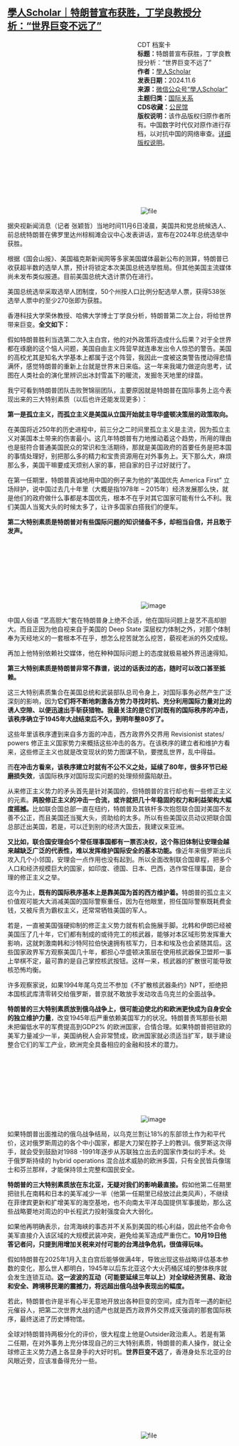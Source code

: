 <!--1730891507000-->
[學人Scholar｜特朗普宣布获胜，丁学良教授分析：“世界巨变不远了”](https://chinadigitaltimes.net/chinese/712861.html)
------

<div style="width:42%;float:right;padding-left:20px;"><div class="su-spoiler su-spoiler-style-fancy su-spoiler-icon-chevron-circle su-spoiler-closed" data-scroll-offset="0" data-anchor-in-url="no"><div class="su-spoiler-title" tabindex="0" role="button"><span class="su-spoiler-icon"></span>CDT 档案卡</div><div class="su-spoiler-content su-u-clearfix su-u-trim"><strong>标题：</strong>特朗普宣布获胜，丁学良教授分析：“世界巨变不远了”<br><strong>作者：</strong><a href="https://chinadigitaltimes.net/space/學人Scholar" target="_blank">學人Scholar</a><br><strong>发表日期：</strong>2024.11.6<br><strong>来源：</strong><a href="https://archive.ph/?url=https://mp.weixin.qq.com/s/5sdt8hBRrhTRYwe7J-azwQ" target="_blank">微信公众号“學人Scholar”</a><br><strong>主题归类：</strong><a href="https://chinadigitaltimes.net/space/国际关系" target="_blank">国际关系</a><br><strong>CDS收藏：</strong><a href="https://chinadigitaltimes.net/space/%E5%85%AC%E6%B0%91%E9%A6%86" target="_blank" rel="noopener">公民馆</a><br><strong>版权说明：</strong>该作品版权归原作者所有。中国数字时代仅对原作进行存档，以对抗中国的网络审查。<a href="https://chinadigitaltimes.net/chinese/copyright">详细版权说明</a>。</div></div></div><p><img decoding="async" src="data:image/svg+xml,%3Csvg%20xmlns='http://www.w3.org/2000/svg'%20viewBox='0%200%200%200'%3E%3C/svg%3E" alt="file" data-lazy-src="https://chinadigitaltimes.net/chinese/files/2024/11/image-1730889887593.png"><noscript><img decoding="async" src="https://chinadigitaltimes.net/chinese/files/2024/11/image-1730889887593.png" alt="file"></noscript></p><p>据央视新闻消息（记者 张颖哲）当地时间11月6日凌晨，美国共和党总统候选人、前总统特朗普在佛罗里达州棕榈滩会议中心发表讲话，宣布在2024年总统选举中获胜。</p><p>根据《国会山报》、美国福克斯新闻网等多家美国媒体最新公布的测算，特朗普已收获超半数的选举人票，预计将锁定本次美国总统选举胜局。但其他美国主流媒体尚未发布类似报道。目前美国总统大选计票仍在进行。</p><p>美国总统选举采取选举人团制度，50个州按人口比例分配选举人票，获得538张选举人票中的至少270张即为获胜。</p><p>香港科技大学荣休教授、哈佛大学博士丁学良分析，特朗普第二次上台，将给世界带来巨变。<strong>全文如下：</strong></p><p>假如特朗普胜利当选第二次入主白宫，他的对外政策将造成什么后果？对于全世界都在琢磨的这个恼人问题，美国自由主义阵营早就连串发出令人惊恐的警告。美国的高校尤其是知名大学基本上都属于这个阵营，我因此一度被这类警告搅动得悲情满怀，感觉特朗普的重新上台就是世界末日来临。这一年来我竭力做逆向思考，试图在人类社会的演化里辨识出冰封雪盖下的暖流，发掘冬天地里的绿苗。</p><p>我宁可看到特朗普团队击败贺锦丽团队，主要原因就是特朗普在国际事务上迄今表现出来的三大特别素质（以后也许还能发现更多）：</p><p><strong>第一是孤立主义，而孤立主义是美国从立国开始就主导华盛顿决策层的政策取向。</strong></p><p>在美国将近250年的历史进程中，前三分之二时间里孤立主义是主流，因为孤立主义对美国本土带来的伤害最小。这几年特朗普有力地推动着这个趋势，所用的理由也是挺符合普通美国民众的常识和生活期待，那就是美国政府的首要任务是把本国的事情处理好，别把那么多的精力和宝贵资源用在对外事务上。天下那么大，麻烦那么多，美国干嘛要成天烦别人家的事，把自家的日子过好就行了。</p><p>在第一任期里，特朗普真诚地用中国的例子来为他的“美国优先 America First” 立场辩护，说中国过去几十年里（大概是指1978年 – 2015年）经济发展那么快，就是他们的政府做什么事都是本国优先，根本不在乎对其它国家可能有什么不利。我们美国人当冤大头的时候太多了，让许多国家白搭我们的便车。</p><p><strong>第二大特别素质是特朗普对有些国际问题的知识储备不多，却相当自信，并且敢于发声。</strong></p><p><img decoding="async" src="data:image/svg+xml,%3Csvg%20xmlns='http://www.w3.org/2000/svg'%20viewBox='0%200%200%200'%3E%3C/svg%3E" alt="image" data-lazy-src="https://chinadigitaltimes.net/chinese/files/2024/11/post-712861-672b4ef3573f1."><noscript><img decoding="async" src="https://chinadigitaltimes.net/chinese/files/2024/11/post-712861-672b4ef3573f1." alt="image"></noscript></p><p>中国人俗语 “艺高胆大”套在特朗普身上绝不合适，他在国际问题上是艺不高却胆大。而且正因为他自视来自于美国的 Deep State 深层权力体制之外，对那个体制奉为天经地义的一套根本不在乎，想怎么挖苦就怎么挖苦，藐视老派的外交成规。</p><p>再加上他特别依赖社交媒体，他在种种国际问题上的态度就极易被外界迅速得知。</p><p><strong>第三大特别素质是特朗普非常不靠谱，说过的话表过的态，随时可以改口甚至抵赖。</strong></p><p>这三大特别素质集合在美国总统和武装部队总司令身上，对国际事务必然产生广泛深刻的影响，因为<strong>它们将不断地刺激各方势力寻找时机、充分利用国际力量对比的诱人空隙、以便迅速出手斩获猎物。我最关注的是它们对既有的国际秩序的冲击，该秩序确立于1945年大战结束后不久，到明年整80岁了。</strong></p><p>这些年里该秩序遭到来自多方面的冲击，西方政界外交界用 Revisionist states/ powers 修正主义国家势力来概括这些冲击的各方。在该秩序的建立者和维护方看来，这些修正主义也就是改变现状的势力图谋不轨，要搅乱世界，乱中得益。</p><p>而<strong>在冲击方看来，该秩序建立时就有不公不义之处，延续了80年，很多环节已经磨损失效</strong>，该国际秩序对国际现实问题的处理频频露陷献丑。</p><p>从来修正主义势力的矛头首先是针对美国的，但特朗普的言行却也有一些修正主义的元素。<strong>两股修正主义的冲击一合流，或许就把几十年稳固的权力和利益架构大幅度摇撼。</strong>比如联合国总部一直在纽约，特朗普及其铁杆多次抱怨联合国对美国不友善不公正，而且美国还当冤大头，资助给的太多。所以有些美国议员动议把联合国总部迁出美国，若是，可以迁到别的经济大国去，我建议来亚洲。</p><p><strong>又比如，联合国安理会5个常任理事国都有一票否决权，这个陈旧体制让安理会越来越缺乏广泛的代表性，难以发挥维护国际安全的基本功能。</strong>像近年来俄罗斯出兵攻入几个小邻国，安理会一点作用也没有起到。所以全面改制联合国章程，把多个人口和经济规模巨大的国家，如印度、德国、日本、巴西，选作常任理事国，是合理的修正主义之举。</p><p>迄今为止，<strong>既有的国际秩序基本上是靠美国为首的西方维护着。</strong>特朗普的孤立主义价值观可能大大消减美国的国际警察重任，因为在他眼里，担任国际警察既耗费金钱，又被斥责为霸权主义，还常常牺牲美国的军人。</p><p>若是，一直被美国强硬抑制的修正主义势力就有机会施展手脚。北韩和伊朗已经被美国压了几十年，它们都有制成的或待完工的核武器，能够对本区域形势发挥重大影响，这就刺激南韩和沙特阿拉伯快速拥有核军力，日本和埃及也会紧随其后。这些国家政界军方观察美国几十年，都担心华盛顿决策层在使用核武器保卫盟邦一事上举棋不定，最可靠的是自己掌控核武按钮。这样一来，核武器的扩散很可能导致核恐怖均衡。</p><p>许多观察家说，如果1994年尾乌克兰不参加《不扩散核武器条约》NPT，拒绝把本国核武库清零转交给俄罗斯，普京就不敢放手发动攻击乌克兰的全面战争。</p><p><strong>特朗普的三大特别素质放到俄乌战争上，很可能迫使北约和欧洲更快成为自身安全的独立维护力量</strong>，改变1945年后严重依赖美国军力的状况。特朗普责骂那些长期未把偏低水平的军费提高到GDP2% 的欧洲国家，合情合理。如果特朗普把驻欧的美军力量减少一半，美国纳税人会非常赞成，欧洲国家就必须适当扩军，联手建设整合它们的军工产业，欧洲完全具备相应的金融和技术的潜力。</p><p><img decoding="async" src="data:image/svg+xml,%3Csvg%20xmlns='http://www.w3.org/2000/svg'%20viewBox='0%200%200%200'%3E%3C/svg%3E" alt="image" data-lazy-src="https://chinadigitaltimes.net/chinese/files/2024/11/post-712861-672b4ef35daac."><noscript><img decoding="async" src="https://chinadigitaltimes.net/chinese/files/2024/11/post-712861-672b4ef35daac." alt="image"></noscript></p><p>如果特朗普出面推动的俄乌战争结局，以乌克兰割让18%的东部领土作为和平代价，这对俄罗斯周边的各个中小国家，都是大刀架在脖子上的教训。俄罗斯这次得手，就会受到鼓励对1988 -1991年逐步从苏联独立出去的国家作类似的手术。处于俄罗斯持续的 hybrid operations 混合战术威胁的欧洲多国，只有全民皆兵像瑞士和芬兰那样，才能保持领土完整和国民安全。</p><p><strong>特朗普的三大特别素质放在东北亚，无疑对我们的影响最直接。</strong>假如他第二任期里把驻扎在南韩和日本的美军减少一半（他第一任期里已经放过此类风声），不继续在菲律宾更新和扩增美军的海空基地，也不向南太平洋岛国提供军事援助，那么这些战略要地对周边的中长程武力投射强度会大大弱化。</p><p>如果他再明确表示，台湾海峡的事态并不关系到美国的核心利益，因此他不会命令美军直接介入该区域的大规模武装冲突，避免给美军造成严重伤亡。<strong>10月19日他答记者问，只提到用增加关税来对付可能的台湾战争危机，很值得玩味。</strong></p><p>假如特朗普在2025年1月入主白宫后能够做满4年，导致出现这些战略评估基本参数的变化，那么世人都明白，1945年以后东北亚这个大火药桶区域的整体秩序就会发生连锁互动。<strong>这一波波的互动（可能要延续三年以上）对全球经济贸易、政治和安全、跨境移民潮的震撼力，将远超出俄乌战争表现出的幅度。</strong></p><p>若此，特朗普也许是半有心半无意地开放出各种巨变的空间，成为百年一遇的新纪元催谷人，把第二次世界大战的遗产也就是西方政界外交界成天强调的那套国际秩序，最终送进了历史博物馆。</p><p>全球对特朗普持两极分化的评价，很大程度上他是Outsider政治素人。若是有第二任期，在对外事务上充分体现自己的三大特别素质，特朗普的素人操作，就让全球修正主义势力遇上各显身手的大好时机。<strong>世界巨变不远</strong>了，香港身处东北亚的台风眼近旁，应该准备得充分一些。</p><p><img decoding="async" src="data:image/svg+xml,%3Csvg%20xmlns='http://www.w3.org/2000/svg'%20viewBox='0%200%200%200'%3E%3C/svg%3E" alt="file" data-lazy-src="https://chinadigitaltimes.net/chinese/files/2024/11/image-1730889928166.png"><noscript><img decoding="async" src="https://chinadigitaltimes.net/chinese/files/2024/11/image-1730889928166.png" alt="file"></noscript></p><div class="addtoany_share_save_container addtoany_content addtoany_content_bottom"><div class="a2a_kit a2a_kit_size_32 addtoany_list" data-a2a-url="https://chinadigitaltimes.net/chinese/712861.html" data-a2a-title="學人Scholar｜特朗普宣布获胜，丁学良教授分析：“世界巨变不远了”"><a class="a2a_button_facebook" href="https://www.addtoany.com/add_to/facebook?linkurl=https%3A%2F%2Fchinadigitaltimes.net%2Fchinese%2F712861.html&amp;linkname=%E5%AD%B8%E4%BA%BAScholar%EF%BD%9C%E7%89%B9%E6%9C%97%E6%99%AE%E5%AE%A3%E5%B8%83%E8%8E%B7%E8%83%9C%EF%BC%8C%E4%B8%81%E5%AD%A6%E8%89%AF%E6%95%99%E6%8E%88%E5%88%86%E6%9E%90%EF%BC%9A%E2%80%9C%E4%B8%96%E7%95%8C%E5%B7%A8%E5%8F%98%E4%B8%8D%E8%BF%9C%E4%BA%86%E2%80%9D" title="Facebook" rel="nofollow noopener" target="_blank"></a><a class="a2a_button_twitter" href="https://www.addtoany.com/add_to/twitter?linkurl=https%3A%2F%2Fchinadigitaltimes.net%2Fchinese%2F712861.html&amp;linkname=%E5%AD%B8%E4%BA%BAScholar%EF%BD%9C%E7%89%B9%E6%9C%97%E6%99%AE%E5%AE%A3%E5%B8%83%E8%8E%B7%E8%83%9C%EF%BC%8C%E4%B8%81%E5%AD%A6%E8%89%AF%E6%95%99%E6%8E%88%E5%88%86%E6%9E%90%EF%BC%9A%E2%80%9C%E4%B8%96%E7%95%8C%E5%B7%A8%E5%8F%98%E4%B8%8D%E8%BF%9C%E4%BA%86%E2%80%9D" title="Twitter" rel="nofollow noopener" target="_blank"></a><a class="a2a_button_telegram" href="https://www.addtoany.com/add_to/telegram?linkurl=https%3A%2F%2Fchinadigitaltimes.net%2Fchinese%2F712861.html&amp;linkname=%E5%AD%B8%E4%BA%BAScholar%EF%BD%9C%E7%89%B9%E6%9C%97%E6%99%AE%E5%AE%A3%E5%B8%83%E8%8E%B7%E8%83%9C%EF%BC%8C%E4%B8%81%E5%AD%A6%E8%89%AF%E6%95%99%E6%8E%88%E5%88%86%E6%9E%90%EF%BC%9A%E2%80%9C%E4%B8%96%E7%95%8C%E5%B7%A8%E5%8F%98%E4%B8%8D%E8%BF%9C%E4%BA%86%E2%80%9D" title="Telegram" rel="nofollow noopener" target="_blank"></a><a class="a2a_button_reddit" href="https://www.addtoany.com/add_to/reddit?linkurl=https%3A%2F%2Fchinadigitaltimes.net%2Fchinese%2F712861.html&amp;linkname=%E5%AD%B8%E4%BA%BAScholar%EF%BD%9C%E7%89%B9%E6%9C%97%E6%99%AE%E5%AE%A3%E5%B8%83%E8%8E%B7%E8%83%9C%EF%BC%8C%E4%B8%81%E5%AD%A6%E8%89%AF%E6%95%99%E6%8E%88%E5%88%86%E6%9E%90%EF%BC%9A%E2%80%9C%E4%B8%96%E7%95%8C%E5%B7%A8%E5%8F%98%E4%B8%8D%E8%BF%9C%E4%BA%86%E2%80%9D" title="Reddit" rel="nofollow noopener" target="_blank"></a><a class="a2a_button_whatsapp" href="https://www.addtoany.com/add_to/whatsapp?linkurl=https%3A%2F%2Fchinadigitaltimes.net%2Fchinese%2F712861.html&amp;linkname=%E5%AD%B8%E4%BA%BAScholar%EF%BD%9C%E7%89%B9%E6%9C%97%E6%99%AE%E5%AE%A3%E5%B8%83%E8%8E%B7%E8%83%9C%EF%BC%8C%E4%B8%81%E5%AD%A6%E8%89%AF%E6%95%99%E6%8E%88%E5%88%86%E6%9E%90%EF%BC%9A%E2%80%9C%E4%B8%96%E7%95%8C%E5%B7%A8%E5%8F%98%E4%B8%8D%E8%BF%9C%E4%BA%86%E2%80%9D" title="WhatsApp" rel="nofollow noopener" target="_blank"></a><a class="a2a_button_email" href="https://www.addtoany.com/add_to/email?linkurl=https%3A%2F%2Fchinadigitaltimes.net%2Fchinese%2F712861.html&amp;linkname=%E5%AD%B8%E4%BA%BAScholar%EF%BD%9C%E7%89%B9%E6%9C%97%E6%99%AE%E5%AE%A3%E5%B8%83%E8%8E%B7%E8%83%9C%EF%BC%8C%E4%B8%81%E5%AD%A6%E8%89%AF%E6%95%99%E6%8E%88%E5%88%86%E6%9E%90%EF%BC%9A%E2%80%9C%E4%B8%96%E7%95%8C%E5%B7%A8%E5%8F%98%E4%B8%8D%E8%BF%9C%E4%BA%86%E2%80%9D" title="Email" rel="nofollow noopener" target="_blank"></a><a class="a2a_button_copy_link" href="https://www.addtoany.com/add_to/copy_link?linkurl=https%3A%2F%2Fchinadigitaltimes.net%2Fchinese%2F712861.html&amp;linkname=%E5%AD%B8%E4%BA%BAScholar%EF%BD%9C%E7%89%B9%E6%9C%97%E6%99%AE%E5%AE%A3%E5%B8%83%E8%8E%B7%E8%83%9C%EF%BC%8C%E4%B8%81%E5%AD%A6%E8%89%AF%E6%95%99%E6%8E%88%E5%88%86%E6%9E%90%EF%BC%9A%E2%80%9C%E4%B8%96%E7%95%8C%E5%B7%A8%E5%8F%98%E4%B8%8D%E8%BF%9C%E4%BA%86%E2%80%9D" title="Copy Link" rel="nofollow noopener" target="_blank"></a><a class="a2a_dd addtoany_share_save addtoany_share" href="https://www.addtoany.com/share"></a></div></div>
